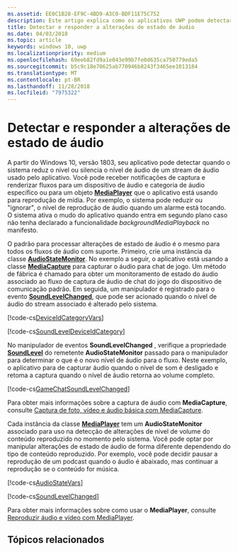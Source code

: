 ```yaml
---
ms.assetid: EE0C1B28-EF9C-4BD9-A3C0-BDF11E75C752
description: Este artigo explica como os aplicativos UWP podem detectar e responder a alterações iniciadas pelo sistema em níveis de fluxo de áudio
title: Detectar e responder a alterações de estado de áudio
ms.date: 04/03/2018
ms.topic: article
keywords: windows 10, uwp
ms.localizationpriority: medium
ms.openlocfilehash: 69eeb82fd9a1e043e99b7fe0d635ca750779eda5
ms.sourcegitcommit: b5c9c18e70625ab770946b8243f3465ee1013184
ms.translationtype: MT
ms.contentlocale: pt-BR
ms.lasthandoff: 11/28/2018
ms.locfileid: "7975322"
---
```

# <a name="detect-and-respond-to-audio-state-changes"></a>Detectar e responder a alterações de estado de áudio
A partir do Windows 10, versão 1803, seu aplicativo pode detectar quando o sistema reduz o nível ou silencia o nível de áudio de um stream de áudio usado pelo aplicativo. Você pode receber notificações de captura e renderizar fluxos para um dispositivo de áudio e categoria de áudio específico ou para um objeto [**MediaPlayer**](https://docs.microsoft.com/en-us/uwp/api/Windows.Media.Playback.MediaPlayer) que o aplicativo está usando para reprodução de mídia. Por exemplo, o sistema pode reduzir ou "ignorar", o nível de reprodução de áudio quando um alarme está tocando. O sistema ativa o mudo do aplicativo quando entra em segundo plano caso não tenha declarado a funcionalidade *backgroundMediaPlayback* no manifesto. 

O padrão para processar alterações de estado de áudio é o mesmo para todos os fluxos de áudio com suporte. Primeiro, crie uma instância da classe [**AudioStateMonitor**](https://docs.microsoft.com/uwp/api/windows.media.audio.audiostatemonitor). No exemplo a seguir, o aplicativo está usando a classe [**MediaCapture**](https://msdn.microsoft.com/library/windows/apps/Windows.Media.Capture.MediaCapture) para capturar o áudio para chat de jogo. Um método de fábrica é chamado para obter um monitoramento de estado do áudio associado ao fluxo de captura de áudio de chat do jogo do dispositivo de comunicação padrão.  Em seguida, um manipulador é registrado para o evento [**SoundLevelChanged**](https://docs.microsoft.com/uwp/api/windows.media.audio.audiostatemonitor.soundlevelchanged), que pode ser acionado quando o nível de áudio do stream associado é alterado pelo sistema.

[!code-cs[DeviceIdCategoryVars](./code/SimpleCameraPreview_Win10/cs/MainPage.xaml.cs#SnippetDeviceIdCategoryVars)]

[!code-cs[SoundLevelDeviceIdCategory](./code/SimpleCameraPreview_Win10/cs/MainPage.xaml.cs#SnippetSoundLevelDeviceIdCategory)]

No manipulador de eventos **SoundLevelChanged** , verifique a propriedade [**SoundLevel**](https://docs.microsoft.com/uwp/api/windows.media.audio.audiostatemonitor.soundlevel) do remetente **AudioStateMonitor** passado para o manipulador para determinar o que é o novo nível de áudio para o fluxo. Neste exemplo, o aplicativo para de capturar áudio quando o nível de som é desligado e retoma a captura quando o nível de áudio retorna ao volume completo.

[!code-cs[GameChatSoundLevelChanged](./code/SimpleCameraPreview_Win10/cs/MainPage.xaml.cs#SnippetGameChatSoundLevelChanged)]

Para obter mais informações sobre a captura de áudio com **MediaCapture**, consulte [Captura de foto, vídeo e áudio básica com MediaCapture](basic-photo-video-and-audio-capture-with-MediaCapture.md).

Cada instância da classe [**MediaPlayer**](https://msdn.microsoft.com/library/windows/apps/Windows.Media.Playback.MediaPlayer) tem um **AudioStateMonitor** associado para uso na detecção de alterações de nível de volume do conteúdo reproduzido no momento pelo sistema. Você pode optar por manipular alterações de estado de áudio de forma diferente dependendo do tipo de conteúdo reproduzido. Por exemplo, você pode decidir pausar a reprodução de um podcast quando o áudio é abaixado, mas continuar a reprodução se o conteúdo for música. 

[!code-cs[AudioStateVars](./code/MediaPlayer_RS1/cs/MainPage.xaml.cs#SnippetAudioStateVars)]

[!code-cs[SoundLevelChanged](./code/MediaPlayer_RS1/cs/MainPage.xaml.cs#SnippetSoundLevelChanged)]

Para obter mais informações sobre como usar o **MediaPlayer**, consulte [Reproduzir áudio e vídeo com MediaPlayer](play-audio-and-video-with-mediaplayer.md). 

## <a name="related-topics"></a>Tópicos relacionados